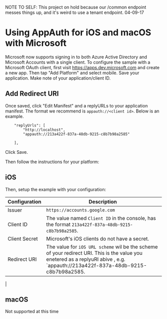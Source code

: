 NOTE TO SELF: This project on hold because our /common endpoint messes things up, and it's weird to use a tenant endpoint. 04-09-17

# Using AppAuth for iOS and macOS with Microsoft

Microsoft now supports signing in to both Azure Active Directory and Microsoft Accounts with a single client. To configure the sample with a Microsoft OAuth client, first visit
https://apps.dev.microsoft.com and create a
new app. Then tap "Add Platform" and select mobile. Save your application. Make note of your application/client ID.

## Add Redirect URI

Once saved, click "Edit Manifest" and a replyURLs to your application manifest. The format we recommend is `appauth://<client id>`. Below is an example.

```
    "replyUrls": [
        "http://localhost",
        "appauth://213a422f-837a-48db-9215-c8b7b98a2585"
        
    ],
```
Click Save.

Then follow the instructions for your platform:

## iOS

Then, setup the example with your configuration:

| Configuration | Description      |
|---------------|------------------|
| Issuer        | `https://accounts.google.com`|
| Client ID     | The value named `Client ID` in the console, has the format `213a422f-837a-48db-9215-c8b7b98a2585`.|
| Client Secret | Microsoft's iOS clients do not have a secret.|
| Redirect URI  | The value for `iOS URL scheme` wil be the scheme of your redirect URI. This is the value you enetered as a replyuRI abive , e.g. `appauth://213a422f-837a-48db-9215-c8b7b98a2585.| 
|

## macOS

Not supported at this time
